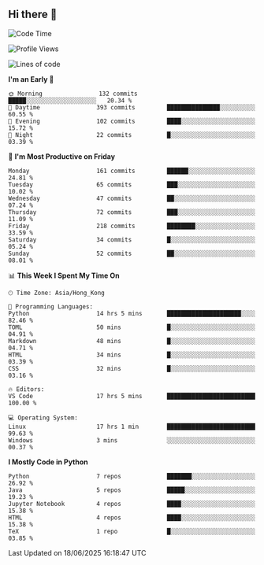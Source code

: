 ## Hi there 👋

<!--
**gessiegulugulu/gessiegulugulu** is a ✨ _special_ ✨ repository because its `README.md` (this file) appears on your GitHub profile.

Here are some ideas to get you started:

- 🔭 I’m currently working on ...
- 🌱 I’m currently learning ...
- 👯 I’m looking to collaborate on ...
- 🤔 I’m looking for help with ...
- 💬 Ask me about ...
- 📫 How to reach me: ...
- 😄 Pronouns: ...
- ⚡ Fun fact: ...
-->

<!--START_SECTION:waka-->
![Code Time](http://img.shields.io/badge/Code%20Time-475%20hrs%2040%20mins-blue)

![Profile Views](http://img.shields.io/badge/Profile%20Views-0-blue)

![Lines of code](https://img.shields.io/badge/From%20Hello%20World%20I%27ve%20Written-3.6%20million%20lines%20of%20code-blue)

**I'm an Early 🐤** 

```text
🌞 Morning                132 commits         █████░░░░░░░░░░░░░░░░░░░░   20.34 % 
🌆 Daytime                393 commits         ███████████████░░░░░░░░░░   60.55 % 
🌃 Evening                102 commits         ████░░░░░░░░░░░░░░░░░░░░░   15.72 % 
🌙 Night                  22 commits          █░░░░░░░░░░░░░░░░░░░░░░░░   03.39 % 
```
📅 **I'm Most Productive on Friday** 

```text
Monday                   161 commits         ██████░░░░░░░░░░░░░░░░░░░   24.81 % 
Tuesday                  65 commits          ███░░░░░░░░░░░░░░░░░░░░░░   10.02 % 
Wednesday                47 commits          ██░░░░░░░░░░░░░░░░░░░░░░░   07.24 % 
Thursday                 72 commits          ███░░░░░░░░░░░░░░░░░░░░░░   11.09 % 
Friday                   218 commits         ████████░░░░░░░░░░░░░░░░░   33.59 % 
Saturday                 34 commits          █░░░░░░░░░░░░░░░░░░░░░░░░   05.24 % 
Sunday                   52 commits          ██░░░░░░░░░░░░░░░░░░░░░░░   08.01 % 
```


📊 **This Week I Spent My Time On** 

```text
🕑︎ Time Zone: Asia/Hong_Kong

💬 Programming Languages: 
Python                   14 hrs 5 mins       █████████████████████░░░░   82.46 % 
TOML                     50 mins             █░░░░░░░░░░░░░░░░░░░░░░░░   04.91 % 
Markdown                 48 mins             █░░░░░░░░░░░░░░░░░░░░░░░░   04.71 % 
HTML                     34 mins             █░░░░░░░░░░░░░░░░░░░░░░░░   03.39 % 
CSS                      32 mins             █░░░░░░░░░░░░░░░░░░░░░░░░   03.16 % 

🔥 Editors: 
VS Code                  17 hrs 5 mins       █████████████████████████   100.00 % 

💻 Operating System: 
Linux                    17 hrs 1 min        █████████████████████████   99.63 % 
Windows                  3 mins              ░░░░░░░░░░░░░░░░░░░░░░░░░   00.37 % 
```

**I Mostly Code in Python** 

```text
Python                   7 repos             ███████░░░░░░░░░░░░░░░░░░   26.92 % 
Java                     5 repos             █████░░░░░░░░░░░░░░░░░░░░   19.23 % 
Jupyter Notebook         4 repos             ████░░░░░░░░░░░░░░░░░░░░░   15.38 % 
HTML                     4 repos             ████░░░░░░░░░░░░░░░░░░░░░   15.38 % 
TeX                      1 repo              █░░░░░░░░░░░░░░░░░░░░░░░░   03.85 % 
```




 Last Updated on 18/06/2025 16:18:47 UTC
<!--END_SECTION:waka-->
